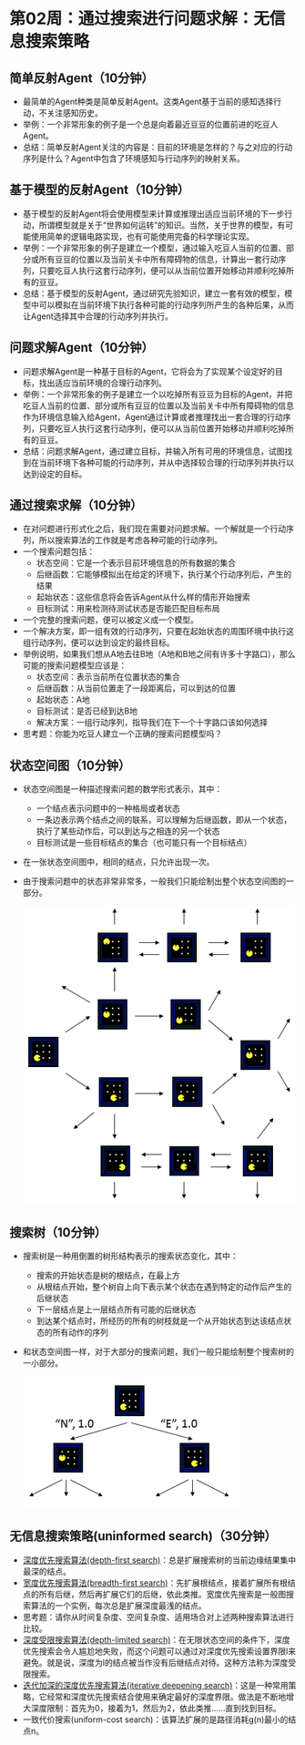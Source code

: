 # 第02周：通过搜索进行问题求解：无信息搜索策略

## 简单反射Agent（10分钟）
- 最简单的Agent种类是简单反射Agent。这类Agent基于当前的感知选择行动，不关注感知历史。
- 举例：一个非常形象的例子是一个总是向着最近豆豆的位置前进的吃豆人Agent。
- 总结：简单反射Agent关注的内容是：目前的环境是怎样的？与之对应的行动序列是什么？Agent中包含了环境感知与行动序列的映射关系。

## 基于模型的反射Agent（10分钟）
- 基于模型的反射Agent将会使用模型来计算或推理出适应当前环境的下一步行动，所谓模型就是关于“世界如何运转”的知识。当然，关于世界的模型，有可能使用简单的逻辑电路实现，也有可能使用完备的科学理论实现。
- 举例：一个非常形象的例子是建立一个模型，通过输入吃豆人当前的位置、部分或所有豆豆的位置以及当前关卡中所有障碍物的信息，计算出一套行动序列，只要吃豆人执行这套行动序列，便可以从当前位置开始移动并顺利吃掉所有的豆豆。
- 总结：基于模型的反射Agent，通过研究先验知识，建立一套有效的模型，模型中可以模拟在当前环境下执行各种可能的行动序列所产生的各种后果，从而让Agent选择其中合理的行动序列并执行。

## 问题求解Agent（10分钟）
- 问题求解Agent是一种基于目标的Agent，它将会为了实现某个设定好的目标，找出适应当前环境的合理行动序列。
- 举例：一个非常形象的例子是建立一个以吃掉所有豆豆为目标的Agent，并把吃豆人当前的位置、部分或所有豆豆的位置以及当前关卡中所有障碍物的信息作为环境信息输入给Agent，Agent通过计算或者推理找出一套合理的行动序列，只要吃豆人执行这套行动序列，便可以从当前位置开始移动并顺利吃掉所有的豆豆。
- 总结：问题求解Agent，通过建立目标，并输入所有可用的环境信息，试图找到在当前环境下各种可能的行动序列，并从中选择较合理的行动序列并执行以达到设定的目标。

## 通过搜索求解（10分钟）
- 在对问题进行形式化之后，我们现在需要对问题求解。一个解就是一个行动序列，所以搜索算法的工作就是考虑各种可能的行动序列。
- 一个搜索问题包括：
  - 状态空间：它是一个表示目前环境信息的所有数据的集合
  - 后继函数：它能够模拟出在给定的环境下，执行某个行动序列后，产生的结果
  - 起始状态：这些信息将会告诉Agent从什么样的情形开始搜索
  - 目标测试：用来检测待测试状态是否能匹配目标布局
- 一个完整的搜索问题，便可以被定义成一个模型。
- 一个解决方案，即一组有效的行动序列，只要在起始状态的周围环境中执行这组行动序列，便可以达到设定的最终目标。
- 举例说明，如果我们想从A地去往B地（A地和B地之间有许多十字路口），那么可能的搜索问题模型应该是：
  - 状态空间：表示当前所在位置状态的集合
  - 后继函数：从当前位置走了一段距离后，可以到达的位置
  - 起始状态：A地
  - 目标测试：是否已经到达B地
  - 解决方案：一组行动序列，指导我们在下一个十字路口该如何选择
- 思考题：你能为吃豆人建立一个正确的搜索问题模型吗？

## 状态空间图（10分钟）
- 状态空间图是一种描述搜索问题的数学形式表示，其中：
    - 一个结点表示问题中的一种格局或者状态
    - 一条边表示两个结点之间的联系，可以理解为后继函数，即从一个状态，执行了某些动作后，可以到达与之相连的另一个状态
    - 目标测试是一些目标结点的集合（也可能只有一个目标结点）
- 在一张状态空间图中，相同的结点，只允许出现一次。
- 由于搜索问题中的状态非常非常多，一般我们只能绘制出整个状态空间图的一部分。

    ![以Pacman为例的状态空间图局部](images/w2-1.png)

## 搜索树（10分钟）
- 搜索树是一种用倒置的树形结构表示的搜索状态变化，其中：
    - 搜索的开始状态是树的根结点，在最上方
    - 从根结点开始，整个树自上向下表示某个状态在遇到特定的动作后产生的后继状态
    - 下一层结点是上一层结点所有可能的后继状态
    - 到达某个结点时，所经历的所有的树枝就是一个从开始状态到达该结点状态的所有动作的序列
- 和状态空间图一样，对于大部分的搜索问题，我们一般只能绘制整个搜索树的一小部分。

    ![以Pacman为例的搜索树局部](images/w2-2.png)

## 无信息搜索策略(uninformed search)（30分钟）
- [深度优先搜索算法(depth-first search)](https://baike.baidu.com/item/深度优先搜索/5224976)：总是扩展搜索树的当前边缘结果集中最深的结点。
- [宽度优先搜索算法(breadth-first search)](https://baike.baidu.com/item/宽度优先搜索)：先扩展根结点，接着扩展所有根结点的所有后继，然后再扩展它们的后继，依此类推。宽度优先搜索是一般图搜索算法的一个实例，每次总是扩展深度最浅的结点。
- 思考题：请你从时间复杂度、空间复杂度、适用场合对上述两种搜索算法进行比较。
- [深度受限搜索算法(depth-limited search)](https://baike.baidu.com/item/深度受限搜索/22717582)：在无限状态空间的条件下，深度优先搜索会令人尴尬地失败，而这个问题可以通过对深度优先搜索设置界限l来避免。就是说，深度为l的结点被当作没有后继结点对待。这种方法称为深度受限搜索。
- [迭代加深的深度优先搜索算法(iterative deepening search)](https://baike.baidu.com/item/迭代深化深度优先搜索)：这是一种常用策略，它经常和深度优先搜索结合使用来确定最好的深度界限。做法是不断地增大深度限制：首先为0，接着为1，然后为2，依此类推……直到找到目标。
- 一致代价搜索(uniform-cost search)：该算法扩展的是路径消耗g(n)最小的结点n。